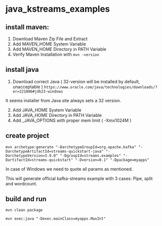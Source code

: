 # java_kstreams_examples

## install maven:

1. Download Maven Zip File and Extract
2. Add MAVEN_HOME System Variable
3. Add MAVEN_HOME Directory in PATH Variable
4. Verify Maven Installation with `mvn -version`

## install java
1. Download correct Java ( 32-version will be installed by default, unacceptable )
`https://www.oracle.com/java/technologies/downloads/?er=221886#jdk23-windows`

It seems installer from Java site always sets a 32 version.

2. Add JAVA_HOME System Variable
3. Add JAVA_HOME Directory in PATH Variable
4. Add _JAVA_OPTIONS with proper mem limit ( -Xmx1024M )

## create project
`mvn archetype:generate "-DarchetypeGroupId=org.apache.kafka" "-DarchetypeArtifactId=streams-quickstart-java" "-DarchetypeVersion=3.9.0" "-DgroupId=streams.examples" "-DartifactId=streams-quickstart" "-Dversion=0.1" "-Dpackage=myapps"`

In case of Windows we need to quote all params as mentioned.

This will generate official kafka-streams example with 3 cases: Pipe, split and wordcount.

## build and run

`mvn clean package`

`mvn exec:java "-Dexec.mainClass=myapps.MaxInt"`

